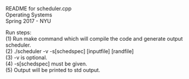 README for scheduler.cpp<br/>
Operating Systems<br/>
Spring 2017 - NYU<br/>

Run steps:<br/>
(1) Run make command which will compile the code and generate output scheduler.<br/>
(2) ./scheduler -v -s[schedspec] [inputfile] [randfile]<br/>
(3) -v is optional.<br/>
(4) -s[schedspec] must be given.<br/>
(5) Output will be printed to std output.<br/>
